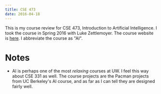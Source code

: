 ```yaml
---
title: CSE 473
date: 2016-04-18
---
```


This is my course review for CSE 473, Introduction to Artificial Intelligence.
I took the course in Spring 2016 with Luke Zettlemoyer.
The course website is [here](https://courses.cs.washington.edu/courses/cse473/16sp/).
I abbreviate the course as "AI".

# Notes

- AI is perhaps one of the most *relaxing* courses at UW.
I feel this way about CSE 331 as well.
The course projects are the Pacman projects from UC Berkeley's AI course, and as far as I can tell they are designed fairly well.
